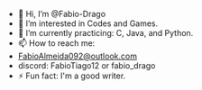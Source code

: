 - 👋 Hi, I’m @Fabio-Drago
- 👀 I’m interested in Codes and Games.
- 🌱 I’m currently practicing: C, Java, and Python.
- 📫 How to reach me:
- FabioAlmeida092@outlook.com
- discord: FabioTiago12 or fabio_drago
- ⚡ Fun fact: I'm a good writer.

